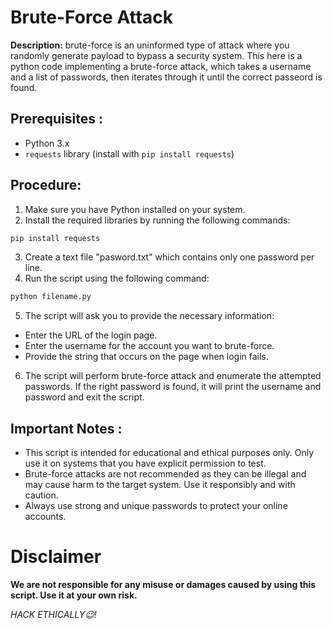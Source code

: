 
# Brute-Force Attack
**Description:**  brute-force is an uninformed type of attack where you randomly generate payload to bypass a security system. This here is a python code implementing a brute-force attack, which takes a username and a list of passwords, then iterates through it until the correct passeord is found.

## Prerequisites :
- Python 3.x
- `requests` library (install with `pip install requests`)

## Procedure:
1. Make sure you have Python installed on your system.
2. Install the required libraries by running the following commands:

  ```python
  pip install requests
  ```
3. Create a text file "pasword.txt" which contains only one password per line.
4. Run the script using the following command:

```python
python filename.py
```

5. The script will ask you to provide the necessary information:

- Enter the URL of the login page.
- Enter the username for the account you want to brute-force.
- Provide the string that occurs on the page when login fails.
  
6. The script will perform  brute-force attack and enumerate the attempted passwords. If the right password is found, it will print the username and password and exit the script.

## Important Notes :
- This script is intended for educational and ethical purposes only. Only use it on systems that you have explicit permission to test.
- Brute-force attacks are not recommended as they can be illegal and may cause harm to the target system. Use it responsibly and with caution.
- Always use strong and unique passwords to protect your online accounts.

# Disclaimer
**We are not responsible for any misuse or damages caused by using this script. Use it at your own risk.**

*HACK ETHICALLY😉!*
